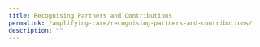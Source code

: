 ```yaml
---
title: Recognising Partners and Contributions
permalink: /amplifying-care/recognising-partners-and-contributions/
description: ""
---
```

